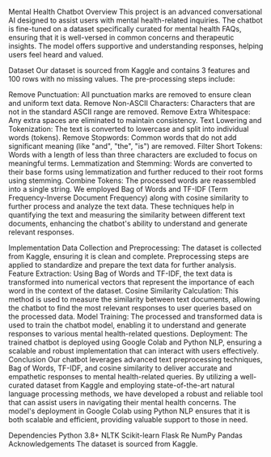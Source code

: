 Mental Health Chatbot
Overview
This project is an advanced conversational AI designed to assist users with mental health-related inquiries. The chatbot is fine-tuned on a dataset specifically curated for mental health FAQs, ensuring that it is well-versed in common concerns and therapeutic insights. The model offers supportive and understanding responses, helping users feel heard and valued.

Dataset
Our dataset is sourced from Kaggle and contains 3 features and 100 rows with no missing values. The pre-processing steps include:

Remove Punctuation: All punctuation marks are removed to ensure clean and uniform text data.
Remove Non-ASCII Characters: Characters that are not in the standard ASCII range are removed.
Remove Extra Whitespace: Any extra spaces are eliminated to maintain consistency.
Text Lowering and Tokenization: The text is converted to lowercase and split into individual words (tokens).
Remove Stopwords: Common words that do not add significant meaning (like "and", "the", "is") are removed.
Filter Short Tokens: Words with a length of less than three characters are excluded to focus on meaningful terms.
Lemmatization and Stemming: Words are converted to their base forms using lemmatization and further reduced to their root forms using stemming.
Combine Tokens: The processed words are reassembled into a single string.
We employed Bag of Words and TF-IDF (Term Frequency-Inverse Document Frequency) along with cosine similarity to further process and analyze the text data. These techniques help in quantifying the text and measuring the similarity between different text documents, enhancing the chatbot's ability to understand and generate relevant responses.

Implementation
Data Collection and Preprocessing:
The dataset is collected from Kaggle, ensuring it is clean and complete.
Preprocessing steps are applied to standardize and prepare the text data for further analysis.
Feature Extraction:
Using Bag of Words and TF-IDF, the text data is transformed into numerical vectors that represent the importance of each word in the context of the dataset.
Cosine Similarity Calculation:
This method is used to measure the similarity between text documents, allowing the chatbot to find the most relevant responses to user queries based on the processed data.
Model Training:
The processed and transformed data is used to train the chatbot model, enabling it to understand and generate responses to various mental health-related questions.
Deployment:
The trained chatbot is deployed using Google Colab and Python NLP, ensuring a scalable and robust implementation that can interact with users effectively.
Conclusion
Our chatbot leverages advanced text preprocessing techniques, Bag of Words, TF-IDF, and cosine similarity to deliver accurate and empathetic responses to mental health-related queries. By utilizing a well-curated dataset from Kaggle and employing state-of-the-art natural language processing methods, we have developed a robust and reliable tool that can assist users in navigating their mental health concerns. The model's deployment in Google Colab using Python NLP ensures that it is both scalable and efficient, providing valuable support to those in need.

Dependencies
Python 3.8+
NLTK
Scikit-learn
Flask
Re
NumPy
Pandas
Acknowledgements
The dataset is sourced from Kaggle.
